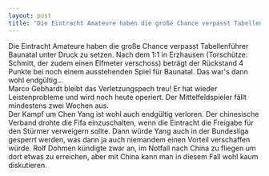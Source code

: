 ```yaml
---
layout: post
title: "Die Eintracht Amateure haben die große Chance verpasst Tabellenführer Baunatal unter Druck zu setzen."
---
```


Die Eintracht Amateure haben die große Chance verpasst Tabellenführer Baunatal unter Druck zu setzen. Nach dem 1:1 in Erzhausen (Torschütze: Schmitt, der zudem einen Elfmeter verschoss) beträgt der Rückstand 4 Punkte bei noch einem ausstehenden Spiel für Baunatal. Das war's dann wohl endgültig...  
Marco Gebhardt bleibt das Verletzungspech treu! Er hat wieder Leistenprobleme und wird noch heute operiert. Der Mittelfeldspieler fällt mindestens zwei Wochen aus.  
Der Kampf um Chen Yang ist wohl auch endgültig verloren. Der chinesische Verband drohte die Fifa einzuschalten, wenn die Eintracht die Freigabe für den Stürmer verweigern sollte. Dann würde Yang auch in der Bundesliga gesperrt werden, was dann ja auch niemandem einen Vorteil verschaffen würde. Rolf Dohmen kündigte zwar an, im Notfall nach China zu fliegen um dort etwas zu erreichen, aber mit China kann man in diesem Fall wohl kaum diskutieren.

